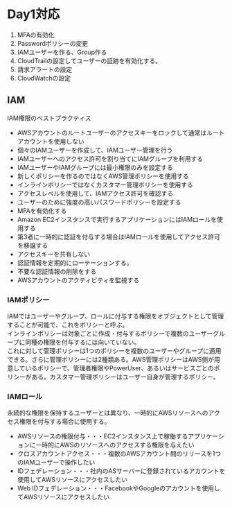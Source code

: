 # Day1対応
1. MFAの有効化
2. Passwordポリシーの変更
3. IAMユーザーを作る、Group作る
4. CloudTrailの設定してユーザーの証跡を有効化する。  
5. 請求アラートの設定  
6. CloudWatchの設定  

## IAM
IAM権限のベストプラクティス  
- AWSアカウントのルートユーザーのアクセスキーをロックして通常はルートアカウントを使用しない  
- 個々のIAMユーザーを作成して、IAMユーザー管理を行う  
- IAMユーザーへのアクセス許可を割り当てにIAMグループを利用する  
- IAMユーザーやIAMグループには最小権限のみを設定する  
- 新しくポリシーを作るのではなくAWS管理ポリシーを使用する
- インラインポリシーではなくカスタマー管理ポリシーを使用する  
- アクセスレベルを使用して、IAMアクセス許可を確認する  
- ユーザーのために強度の高いパスワードポリシーを設定する  
- MFAを有効化する  
- Amazon EC2インスタンスで実行するアプリケーションにはIAMロールを使用する  
- 第3者に一時的に認証を付与する場合はIAMロールを使用してアクセス許可を移譲する  
- アクセスキーを共有しない  
- 認証情報を定期的にローテーションする。  
- 不要な認証情報の削除をする  
- AWSアカウントのアクティビティを監視する   



### IAMポリシー  
IAMではユーザーやグループ、ロールに付与する権限をオブジェクトとして管理することが可能で、これをポリシーと呼ぶ。  
インラインポリシーは対象ごとに作成・付与するポリシーで複数のユーザーグループに同種の権限を付与するには向いていない。  
これに対して管理ポリシーは1つのポリシーを複数のユーザーやグループに適用できる。さらに管理ポリシーには2種類ある。AWS管理ポリシーはAWS側が用意しているポリシーで、管理者権限やPowerUser、あるいはサービスごとのポリシーがある。カスタマー管理ポリシーはユーザー自身が管理するポリシー。  
  
  
### IAMロール  
永続的な権限を保持するユーザーとは異なり、一時的にAWSリソースへのアクセス権限を付与する場合に使用する。  

- AWSリソースの権限付与・・・EC2インスタンス上で稼働するアプリケーションに一時的にAWSのリソースへのアクセスする権限を与えたい  
- クロスアカウントアクセス・・・複数のAWSアカウント間のリリースを1つのIAMユーザーで操作したい  
- IDフェデレーション・・・社内のASサーバーに登録されているアカウントを使用してAWSリソースにアクセスしたい  
- Web IDフェデレーション・・・FacebookやGoogleのアカウントを使用してAWSリソースにアクセスしたい  
  
